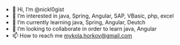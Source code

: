 - 👋 Hi, I’m @nickl0gist
- 👀 I’m interested in java, Spring, Angular, SAP, VBasic, php, excel
- 🌱 I’m currently learning java, Spring, Angular, Deutch
- 💞️ I’m looking to collaborate in order to learn java, Angular
- 📫 How to reach me mykola.horkov@gmail.com

<!---
nickl0gist/nickl0gist is a ✨ special ✨ repository because its `README.md` (this file) appears on your GitHub profile.
You can click the Preview link to take a look at your changes.
--->
